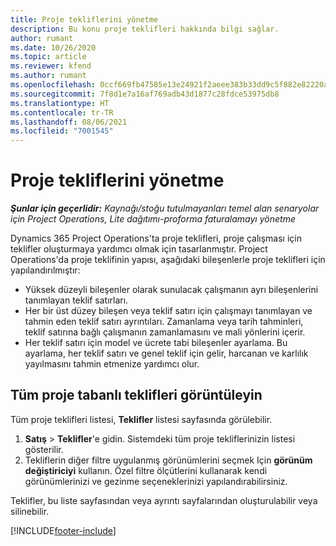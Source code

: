 ```yaml
---
title: Proje tekliflerini yönetme
description: Bu konu proje teklifleri hakkında bilgi sağlar.
author: rumant
ms.date: 10/26/2020
ms.topic: article
ms.reviewer: kfend
ms.author: rumant
ms.openlocfilehash: 0ccf669fb47585e13e24921f2aeee383b33dd9c5f882e82220a906f9b73bfcc4
ms.sourcegitcommit: 7f8d1e7a16af769adb43d1877c28fdce53975db8
ms.translationtype: HT
ms.contentlocale: tr-TR
ms.lasthandoff: 08/06/2021
ms.locfileid: "7001545"
---
```

# <a name="manage-project-quotes"></a>Proje tekliflerini yönetme

_**Şunlar için geçerlidir:** Kaynağı/stoğu tutulmayanları temel alan senaryolar için Project Operations, Lite dağıtımı-proforma faturalamayı yönetme_

Dynamics 365 Project Operations'ta proje teklifleri, proje çalışması için teklifler oluşturmaya yardımcı olmak için tasarlanmıştır. Project Operations'da proje teklifinin yapısı, aşağıdaki bileşenlerle proje teklifleri için yapılandırılmıştır:

  - Yüksek düzeyli bileşenler olarak sunulacak çalışmanın ayrı bileşenlerini tanımlayan teklif satırları.
  - Her bir üst düzey bileşen veya teklif satırı için çalışmayı tanımlayan ve tahmin eden teklif satırı ayrıntıları. Zamanlama veya tarih tahminleri, teklif satırına bağlı çalışmanın zamanlamasını ve mali yönlerini içerir.
  - Her teklif satırı için model ve ücrete tabi bileşenler ayarlama. Bu ayarlama, her teklif satırı ve genel teklif için gelir, harcanan ve karlılık yayılmasını tahmin etmenize yardımcı olur.

## <a name="view-all-project-based-quotes"></a>Tüm proje tabanlı teklifleri görüntüleyin

Tüm proje teklifleri listesi, **Teklifler** listesi sayfasında görülebilir. 

1. **Satış** > **Teklifler**'e gidin. Sistemdeki tüm proje tekliflerinizin listesi gösterilir. 
2. Tekliflerin diğer filtre uygulanmış görünümlerini seçmek Için **görünüm değiştiriciyi** kullanın. Özel filtre ölçütlerini kullanarak kendi görünümlerinizi ve gezinme seçeneklerinizi yapılandırabilirsiniz.

Teklifler, bu liste sayfasından veya ayrıntı sayfalarından oluşturulabilir veya silinebilir.


[!INCLUDE[footer-include](../../includes/footer-banner.md)]
